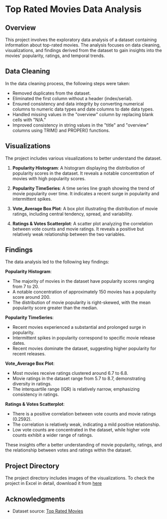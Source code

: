 # Top Rated Movies Data Analysis

## Overview

This project involves the exploratory data analysis of a dataset containing information about top-rated movies. The analysis focuses on data cleaning, visualizations, and findings derived from the dataset to gain insights into the movies' popularity, ratings, and temporal trends.

## Data Cleaning

In the data cleaning process, the following steps were taken:

- Removed duplicates from the dataset.
- Eliminated the first column without a header (index/serial).
- Ensured consistency and data integrity by converting numerical columns to numeric data types and date columns to date data types.
- Handled missing values in the "overview" column by replacing blank cells with "N/A."
- Improved consistency in string values in the "title" and "overview" columns using TRIM() and PROPER() functions.

## Visualizations

The project includes various visualizations to better understand the dataset.

1. **Popularity Histogram**: A histogram displaying the distribution of popularity scores in the dataset. It reveals a notable concentration of movies with high popularity scores.

2. **Popularity TimeSeries**: A time series line graph showing the trend of movie popularity over time. It indicates a recent surge in popularity and intermittent spikes.

3. **Vote_Average Box Plot**: A box plot illustrating the distribution of movie ratings, including central tendency, spread, and variability.

4. **Ratings & Votes Scatterplot**: A scatter plot analyzing the correlation between vote counts and movie ratings. It reveals a positive but relatively weak relationship between the two variables.

## Findings

The data analysis led to the following key findings:

**Popularity Histogram**:
- The majority of movies in the dataset have popularity scores ranging from 7 to 20.
- A notable concentration of approximately 150 movies has a popularity score around 200.
- The distribution of movie popularity is right-skewed, with the mean popularity score greater than the median.

**Popularity TimeSeries**:
- Recent movies experienced a substantial and prolonged surge in popularity.
- Intermittent spikes in popularity correspond to specific movie release dates.
- Recent movies dominate the dataset, suggesting higher popularity for recent releases.

**Vote_Average Box Plot**:
- Most movies receive ratings clustered around 6.7 to 6.8.
- Movie ratings in the dataset range from 5.7 to 8.7, demonstrating diversity in ratings.
- The interquartile range (IQR) is relatively narrow, emphasizing consistency in ratings.

**Ratings & Votes Scatterplot**:
- There is a positive correlation between vote counts and movie ratings (0.2592).
- The correlation is relatively weak, indicating a mild positive relationship.
- Low vote counts are concentrated in the dataset, while higher vote counts exhibit a wider range of ratings.

These insights offer a better understanding of movie popularity, ratings, and the relationship between votes and ratings within the dataset.

## Project Directory

The project directory includes images of the visualizations. To check the project in Excel in detail, download it from [here](https://github.com/tsylanaatadbwen/Portfolio-Projects/blob/main/Excel/MoviesTopRated.xlsx)

## Acknowledgments

- Dataset source: [Top Rated Movies](https://www.kaggle.com/datasets/khalidalam980/top-rated-movies-data-set)
